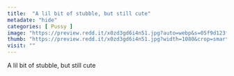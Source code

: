 ```yaml
---
title:  "A lil bit of stubble, but still cute"
metadate: "hide"
categories: [ Pussy ]
image: "https://preview.redd.it/x0zd3gd6i4n51.jpg?auto=webp&s=05f9d123faf90c3bb731189191137d99bd956333"
thumb: "https://preview.redd.it/x0zd3gd6i4n51.jpg?width=1080&crop=smart&auto=webp&s=e883bf1f4a6c242dad5c8d09ddfc57e840a53374"
visit: ""
---
```

A lil bit of stubble, but still cute

